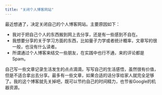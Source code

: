 ```yaml
---
title: "关闭个人博客网站"
---
```


最近想通了，决定关闭自己的个人博客网站。主要原因如下：

  - 我对于把自己个人的东西搬到网上去分享，还是有一些感到不自在。
  - 我想要分享的关于学习方面的东西，比如量子力学或者统计概率，文章写的很一般，也没有什么读者。
  - 所谓通过个人博客来结交一些朋友，在实践中也行不通，来的评论都是 Spam。

自己写一些文章记录生活发生的点点滴滴，写写自己的生活感悟，虽然很有价值，但是不适合拿出去分享。最多有一些文章，如果合适的话分享给家人就完全足够了。我的这个博客就先关掉吧，既可以节约自己的时间精力，也节省Google的机器资源。


